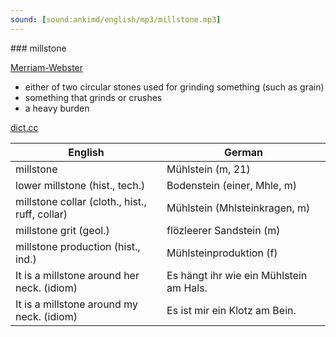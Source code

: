 ```yaml
---
sound: [sound:ankimd/english/mp3/millstone.mp3]
---
```


\### millstone

[Merriam-Webster](https://www.merriam-webster.com/dictionary/millstone)

- either of two circular stones used for grinding something (such as grain)
- something that grinds or crushes
- a heavy burden

[dict.cc](https://www.dict.cc/millstone)

| English        | German       |
| -------------- | ------------ |
| millstone | Mühlstein (m, 21) |
| lower millstone (hist., tech.) | Bodenstein (einer, Mhle, m) |
| millstone collar (cloth., hist., ruff, collar) | Mühlstein (Mhlsteinkragen, m) |
| millstone grit (geol.) | flözleerer Sandstein (m) |
| millstone production (hist., ind.) | Mühlsteinproduktion (f) |
| It is a millstone around her neck. (idiom) | Es hängt ihr wie ein Mühlstein am Hals. |
| It is a millstone around my neck. (idiom) | Es ist mir ein Klotz am Bein. |
